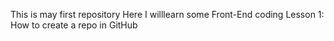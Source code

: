 This is may first repository
Here I willlearn some Front-End coding
Lesson 1:
How to create a repo in GitHub
